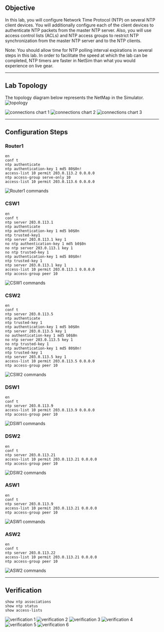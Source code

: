 ## Objective
In this lab, you will configure Network Time Protocol (NTP) on several NTP client devices. You will additionally configure each of the client devices to authenticate NTP packets from the master NTP server. Also, you will use access control lists (ACLs) and NTP access groups to restrict NTP synchronization from the master NTP server and to the NTP clients.

Note: You should allow time for NTP polling interval expirations in several steps in this lab. In order to facilitate the speed at which the lab can be completed, NTP timers are faster in NetSim than what you would experience on live gear.

---

## Lab Topology
The topology diagram below represents the NetMap in the Simulator.
![topology](https://github.com/nickbruggen90/Boson-NetSim-Labs/blob/main/Images2/Screenshot%202025-05-23%20135949.png)

![connections chart 1](https://github.com/nickbruggen90/Boson-NetSim-Labs/blob/main/Images2/Screenshot%202025-05-23%20135955.png)
![connections chart 2](https://github.com/nickbruggen90/Boson-NetSim-Labs/blob/main/Images2/Screenshot%202025-05-23%20140003.png)
![connections chart 3](https://github.com/nickbruggen90/Boson-NetSim-Labs/blob/main/Images2/Screenshot%202025-05-23%20140014.png)

---

## Configuration Steps
### Router1
```cisco
en
conf t
ntp authenticate
ntp authentication-key 1 md5 80$0n!
access-list 10 permit 203.0.113.2 0.0.0.0
ntp access-group serve-only 10
access-list 10 permit 203.0.113.6 0.0.0.0
```
![Router1 commands](https://github.com/nickbruggen90/Boson-NetSim-Labs/blob/main/Images2/Screenshot%202025-05-23%20140025.png)

### CSW1
```cisco
en
conf t
ntp server 203.0.113.1
ntp authenticate
ntp authentication-key 1 md5 b0$0n
ntp trusted-key1
ntp server 203.0.113.1 key 1
no ntp authentication-key 1 md5 b0$0n
no ntp server 203.0.113.1 key 1
no ntp trusted-key 1
ntp authentication-key 1 md5 80$0n!
ntp trusted-key 1
ntp server 203.0.113.1 key 1
access-list 10 permit 203.0.113.1 0.0.0.0
ntp access-group peer 10
```
![CSW1 commands](https://github.com/nickbruggen90/Boson-NetSim-Labs/blob/main/Images2/Screenshot%202025-05-23%20140037.png)

### CSW2
```cisco
en
conf t
ntp server 203.0.113.5
ntp authenticate
ntp trusted-key 1
ntp authentication-key 1 md5 b0$0n
ntp server 203.0.113.5 key 1
no authentication-key 1 md5 b0$0n
no ntp server 203.0.113.5 key 1
no ntp trusted-key 1
ntp authentication-key 1 md5 80$0n!
ntp trusted-key 1
ntp server 203.0.113.5 key 1
access-list 10 permit 203.0.113.5 0.0.0.0
ntp access-group peer 10
```
![CSW2 commands](https://github.com/nickbruggen90/Boson-NetSim-Labs/blob/main/Images2/Screenshot%202025-05-23%20140050.png)

### DSW1
```cisco
en
conf t
ntp server 203.0.113.9
access-list 10 permit 203.0.113.9 0.0.0.0
ntp access-group peer 10
```
![DSW1 commands](https://github.com/nickbruggen90/Boson-NetSim-Labs/blob/main/Images2/Screenshot%202025-05-23%20140057.png)

### DSW2
```cisco
en
conf t
ntp server 203.0.113.21
access-list 10 permit 203.0.113.21 0.0.0.0
ntp access-group peer 10
```
![DSW2 commands](https://github.com/nickbruggen90/Boson-NetSim-Labs/blob/main/Images2/Screenshot%202025-05-23%20140104.png)

### ASW1
```cisco
en
conf t
ntp server 203.0.113.9
access-list 10 permit 203.0.113.21 0.0.0.0
ntp access-group peer 10
```
![ASW1 commands](https://github.com/nickbruggen90/Boson-NetSim-Labs/blob/main/Images2/Screenshot%202025-05-23%20140113.png)

### ASW2
```cisco
en
conf t
ntp server 203.0.113.22
access-list 10 permit 203.0.113.21 0.0.0.0
ntp access-group peer 10
```
![ASW2 commands](https://github.com/nickbruggen90/Boson-NetSim-Labs/blob/main/Images2/Screenshot%202025-05-23%20140120.png)

---

## Verification
```cisco
show ntp associations
show ntp status
show access-lists
```
![verification 1](https://github.com/nickbruggen90/Boson-NetSim-Labs/blob/main/Images2/Screenshot%202025-05-23%20140236.png)
![verification 2](https://github.com/nickbruggen90/Boson-NetSim-Labs/blob/main/Images2/Screenshot%202025-05-23%20140248.png)
![verification 3](https://github.com/nickbruggen90/Boson-NetSim-Labs/blob/main/Images2/Screenshot%202025-05-23%20140307.png)
![verification 4](https://github.com/nickbruggen90/Boson-NetSim-Labs/blob/main/Images2/Screenshot%202025-05-23%20140320.png)
![verification 5](https://github.com/nickbruggen90/Boson-NetSim-Labs/blob/main/Images2/Screenshot%202025-05-23%20140353.png)
![verification 6](https://github.com/nickbruggen90/Boson-NetSim-Labs/blob/main/Images2/Screenshot%202025-05-23%20140406.png)
